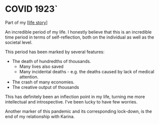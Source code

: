 # COVID 1923`

Part of my [[life story]]

An incredible period of my life. I honestly believe that this is an incredible time period in terms of self-reflection, both on the individual as well as the societal level.

This period has been marked by several features:

- The death of hundredths of thousands.
  - Many lives also saved
  - Many incidental deaths - e.g. the deaths caused by lack of medical attention.
- The crash of many economies.
- The creative output of thousands

This has definitely been an inflection point in my life, turning me more intellectual and introspective. I've been lucky to have few worries.

Another marker of this pandemic and its corresponding lock-down, is the end of my relationship with Karina.

[//begin]: # "Autogenerated link references for markdown compatibility"
[life story]: life-story "Life Story"
[//end]: # "Autogenerated link references"
